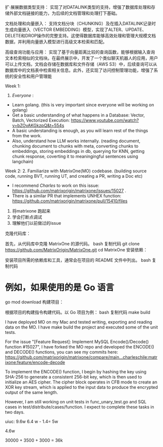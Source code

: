 扩·展展数据类型支持： 实现了对DATALINK类型的支持，增强了数据库处理和存储外部文档链接的能力，为后续的文档管理和处理打下基础。

文档处理和向量嵌入： 支持文档分块（CHUNKING）及在插入DATALINK记录时生成向量嵌入（VECTOR EMBEDDING）模型，实现了ALTER、UPDATE、DELETE和DROP操作的完整支持。这使得数据库能够高效处理和管理大规模文档数据，并利用向量嵌入模型进行高级文本检索和匹配。

高级查询功能与应用： 实现了基于向量距离比较的查询函数，能够根据输入查询文本检索相似的文档块。在最终展示中，开发了一个类似聊天机器人的应用，用户可以上传文档，文档会存储在数据库和文件存储（AWS S3）中，后续查询可以从数据库中的文档表中检索相关信息。此外，还实现了访问控制管理功能，增强了系统的安全性和用户管理能



Week 1:
1. *Everyone* : 
- Learn golang. (this is very important since everyone will be working on golang)
- Get a basic understanding of what happens in a Database: Vector, Batch, Vectorized Execution: https://www.youtube.com/watch?v=bZOvAKGkzpQ&t=554s
- A basic understanding is enough, as you will learn rest of the things from the work.
- Also, understand how LLM works internally. (reading document, chunking document to chunks with meta, converting chunks to embeddings, storing embeddings in db, querying for KNN, getting chunk response, coverting it to meaningingful sentences using langchain) 

Week 2:
2. Familiarize with MatrixOne(MO) codebase. (building source code, running BVT, running UT, and creating a PR, writing a Doc etc)
- I recommend *Charles* to work on this issue: https://github.com/matrixorigin/matrixone/issues/15027 . 
- There is a similar PR that implements UNHEX function: https://github.com/matrixorigin/matrixone/pull/15410/files




1. 将matrixone 跑起来
2. 学会打断点调试
3. 理解他们以前做过的issue



克隆代码库：

首先，从代码库中克隆 MatrixOne 的源代码。
bash
复制代码
git clone https://github.com/MatrixOrigin/MatrixOne.git
cd MatrixOne
安装依赖：

安装项目所需的依赖库和工具，通常会在项目的 README 文件中列出。
bash
复制代码
# 例如，如果使用的是 Go 语言
go mod download
构建项目：

根据项目的构建指令构建代码。以 Go 项目为例：
bash
复制代码
make build



I have deployed MO on my Mac and tested writing, exporting and reading data on the MO. I have make build the project and executed some of the unit tests. 

For the issue "[Feature Request]: Implement MySQL Encode()/Decode() function #15027", I have forked the MO repo and developed the ENCODE() and DECODE() functions, you can see my commits here: https://github.com/matrixorigin/matrixone/compare/main...charleschile:matrixone:feature/encode-decode

To implement the ENCODE() function, I begin by hashing the key using SHA-256 to generate a consistent 256-bit key, which is then used to initialize an AES cipher. The cipher block operates in CFB mode to create an XOR key stream, which is applied to the input data to produce the encrypted output of the same length.

However, I am still working on unit tests in func_unary_test.go and SQL cases in test/distribute/cases/function. I expect to complete these tasks in two days.





uiuc:
9.6w
6.4 w - 1.4= 5w

4.6w


30000 + 3500 + 3000 = 36k
